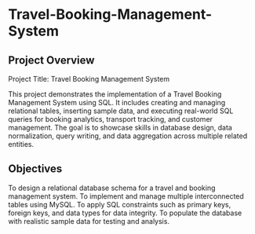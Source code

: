 # Travel-Booking-Management-System
## Project Overview

Project Title: Travel Booking Management System

This project demonstrates the implementation of a Travel Booking Management System using SQL. It includes creating and managing relational tables, inserting sample data, and executing real-world SQL queries for booking analytics, transport tracking, and customer management. The goal is to showcase skills in database design, data normalization, query writing, and data aggregation across multiple related entities.

## Objectives

To design a relational database schema for a travel and booking management system.
To implement and manage multiple interconnected tables using MySQL.
To apply SQL constraints such as primary keys, foreign keys, and data types for data integrity.
To populate the database with realistic sample data for testing and analysis.
